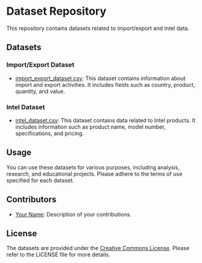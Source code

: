 # Dataset Repository

This repository contains datasets related to import/export and Intel data.

## Datasets

### Import/Export Dataset
- [import_export_dataset.csv](import_export_dataset.csv): This dataset contains information about import and export activities. It includes fields such as country, product, quantity, and value.

### Intel Dataset
- [intel_dataset.csv](intel_dataset.csv): This dataset contains data related to Intel products. It includes information such as product name, model number, specifications, and pricing.

## Usage

You can use these datasets for various purposes, including analysis, research, and educational projects. Please adhere to the terms of use specified for each dataset.

## Contributors

- [Your Name](link-to-your-profile): Description of your contributions.

## License

The datasets are provided under the [Creative Commons License](https://creativecommons.org/licenses/by/4.0/). Please refer to the LICENSE file for more details.
